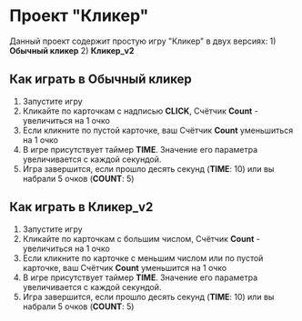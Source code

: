 # Проект "Кликер"

Данный проект содержит простую игру "Кликер" в двух версиях:
    1) **Обычный кликер**
    2) **Кликер_v2**

## Как играть в **Обычный кликер**
1) Запустите игру
2) Кликайте по карточкам с надписью **CLICK**, Счётчик **Count** - увеличиться на 1 очко
3) Если кликните по пустой карточке, ваш Счётчик **Count** уменьшиться на 1 очко
4) В игре присутствует таймер **TIME**. Значение его параметра увеличивается с каждой секундой.
5) Игра завершится, если прошло десять секунд (**TIME**: 10) или вы набрали 5 очков (**COUNT**: 5)

## Как играть в **Кликер_v2**
1) Запустите игру
2) Кликайте по карточкам с большим числом, Счётчик **Count** - увеличиться на 1 очко
3) Если кликните по карточке с меньшим числом или по пустой карточке, ваш Счётчик **Count** уменьшится на 1 очко
4) В игре присутствует таймер **TIME**. Значение его параметра увеличивается с каждой секундой.
5) Игра завершится, если прошло десять секунд (**TIME**: 10) или вы набрали 5 очков (**COUNT**: 5)